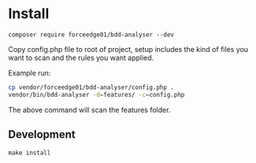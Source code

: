 Install
====

```
composer require forceedge01/bdd-analyser --dev
```

Copy config.php file to root of project, setup includes the kind of files you want to scan and the rules you want applied.

Example run:

```bash
cp vendor/forceedge01/bdd-analyser/config.php .
vendor/bin/bdd-analyser -d=features/ -c=config.php
```

The above command will scan the features folder.


Development
-----

```
make install
```
